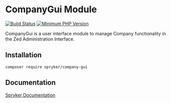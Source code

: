 # CompanyGui Module
[![Build Status](https://travis-ci.org/spryker/company-gui.svg)](https://travis-ci.org/spryker/company-gui)
[![Minimum PHP Version](https://img.shields.io/badge/php-%3E%3D%207.2-8892BF.svg)](https://php.net/)

CompanyGui is a user interface module to manage Company functionality in the Zed Administration Interface.

## Installation

```
composer require spryker/company-gui
```

## Documentation

[Spryker Documentation](https://academy.spryker.com/developing_with_spryker/module_guide/modules.html)
